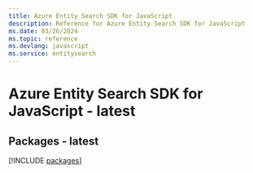 ```yaml
---
title: Azure Entity Search SDK for JavaScript
description: Reference for Azure Entity Search SDK for JavaScript
ms.date: 03/26/2024
ms.topic: reference
ms.devlang: javascript
ms.service: entitysearch
---
```

# Azure Entity Search SDK for JavaScript - latest
## Packages - latest
[!INCLUDE [packages](entity-search-index.md)]